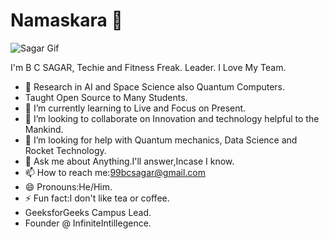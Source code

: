 # Namaskara 🙏
![Sagar Gif](https://media.giphy.com/media/EITy9Os7Wsi239FerZ/giphy.gif)


I'm B C SAGAR, Techie and Fitness Freak. Leader. I Love My Team.
- 🔭 Research in AI and Space Science also Quantum Computers.
- Taught Open Source to Many Students.
- 🌱 I’m currently learning to Live and Focus on Present.
- 👯 I’m looking to collaborate on Innovation and technology helpful to the Mankind.
- 🤔 I’m looking for help with Quantum mechanics, Data Science and Rocket Technology.
- 💬 Ask me about Anything.I'll answer,Incase I know.
- 📫 How to reach me:99bcsagar@gmail.com
- 😄 Pronouns:He/Him.
- ⚡ Fun fact:I don't like tea or coffee.
- GeeksforGeeks Campus Lead.
- Founder @ InfiniteIntillegence.
